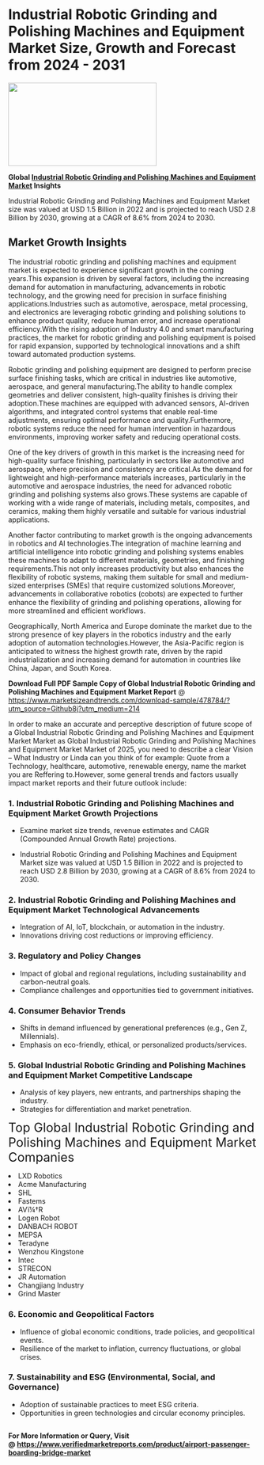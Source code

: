 <H1>Industrial Robotic Grinding and Polishing Machines and Equipment Market Size, Growth and Forecast from 2024 - 2031</H1><img class="aligncenter size-medium wp-image-584254" src="https://thirdeyenews.in/wp-content/uploads/2024/09/Global-Market-Research-300x168.jpeg" alt="" width="300" height="168" /><p><strong>Global&nbsp;<a href="https://www.marketsizeandtrends.com/download-sample/478784/?utm_source=Github8j?utm_medium=214">Industrial Robotic Grinding and Polishing Machines and Equipment Market</a> Insights</strong></p><p>Industrial Robotic Grinding and Polishing Machines and Equipment Market size was valued at USD 1.5 Billion in 2022 and is projected to reach USD 2.8 Billion by 2030, growing at a CAGR of 8.6% from 2024 to 2030.</p><p><h2>Market Growth Insights</h2> <p>The industrial robotic grinding and polishing machines and equipment market is expected to experience significant growth in the coming years.This expansion is driven by several factors, including the increasing demand for automation in manufacturing, advancements in robotic technology, and the growing need for precision in surface finishing applications.Industries such as automotive, aerospace, metal processing, and electronics are leveraging robotic grinding and polishing solutions to enhance product quality, reduce human error, and increase operational efficiency.With the rising adoption of Industry 4.0 and smart manufacturing practices, the market for robotic grinding and polishing equipment is poised for rapid expansion, supported by technological innovations and a shift toward automated production systems.</p> <p>Robotic grinding and polishing equipment are designed to perform precise surface finishing tasks, which are critical in industries like automotive, aerospace, and general manufacturing.The ability to handle complex geometries and deliver consistent, high-quality finishes is driving their adoption.These machines are equipped with advanced sensors, AI-driven algorithms, and integrated control systems that enable real-time adjustments, ensuring optimal performance and quality.Furthermore, robotic systems reduce the need for human intervention in hazardous environments, improving worker safety and reducing operational costs.</p> <p>One of the key drivers of growth in this market is the increasing need for high-quality surface finishing, particularly in sectors like automotive and aerospace, where precision and consistency are critical.As the demand for lightweight and high-performance materials increases, particularly in the automotive and aerospace industries, the need for advanced robotic grinding and polishing systems also grows.These systems are capable of working with a wide range of materials, including metals, composites, and ceramics, making them highly versatile and suitable for various industrial applications.</p> <p>Another factor contributing to market growth is the ongoing advancements in robotics and AI technologies.The integration of machine learning and artificial intelligence into robotic grinding and polishing systems enables these machines to adapt to different materials, geometries, and finishing requirements.This not only increases productivity but also enhances the flexibility of robotic systems, making them suitable for small and medium-sized enterprises (SMEs) that require customized solutions.Moreover, advancements in collaborative robotics (cobots) are expected to further enhance the flexibility of grinding and polishing operations, allowing for more streamlined and efficient workflows.</p> <p>Geographically, North America and Europe dominate the market due to the strong presence of key players in the robotics industry and the early adoption of automation technologies.However, the Asia-Pacific region is anticipated to witness the highest growth rate, driven by the rapid industrialization and increasing demand for automation in countries like China, Japan, and South Korea.</p> <p><span class=""><strong>Download Full PDF Sample Copy of Global Industrial Robotic Grinding and Polishing Machines and Equipment Market Report</strong> @ <a href="https://www.marketsizeandtrends.com/download-sample/478784/?utm_source=Github8j?utm_medium=214" target="_blank">https://www.marketsizeandtrends.com/download-sample/478784/?utm_source=Github8j?utm_medium=214</a></span></p><p>In order to make an accurate and perceptive description of future scope of a Global&nbsp;Industrial Robotic Grinding and Polishing Machines and Equipment Market Market as Global&nbsp;Industrial Robotic Grinding and Polishing Machines and Equipment Market Market of 2025, you need to describe a clear Vision &ndash; What Industry or Linda can you think of for example: Quote from a Technology, healthcare, automotive, renewable energy, name the market you are Reffering to.However, some general trends and factors usually impact market reports and their future outlook include:</p><h3>1.&nbsp;<strong>Industrial Robotic Grinding and Polishing Machines and Equipment Market Growth Projections</strong></h3><ul><li>Examine market size trends, revenue estimates and CAGR (Compounded Annual Growth Rate) projections.</li><li><p>Industrial Robotic Grinding and Polishing Machines and Equipment Market size was valued at USD 1.5 Billion in 2022 and is projected to reach USD 2.8 Billion by 2030, growing at a CAGR of 8.6% from 2024 to 2030.</p></li></ul><h3>2.&nbsp;<strong>Industrial Robotic Grinding and Polishing Machines and Equipment Market Technological Advancements</strong></h3><ul><li>Integration of AI, IoT, blockchain, or automation in the industry.</li><li>Innovations driving cost reductions or improving efficiency.</li></ul><h3>3.&nbsp;<strong>Regulatory and Policy Changes</strong></h3><ul><li>Impact of global and regional regulations, including sustainability and carbon-neutral goals.</li><li>Compliance challenges and opportunities tied to government initiatives.</li></ul><h3>4.&nbsp;<strong>Consumer Behavior Trends</strong></h3><ul><li>Shifts in demand influenced by generational preferences (e.g., Gen Z, Millennials).</li><li>Emphasis on eco-friendly, ethical, or personalized products/services.</li></ul><h3>5.&nbsp;<strong>Global Industrial Robotic Grinding and Polishing Machines and Equipment Market Competitive Landscape</strong></h3><ul><li>Analysis of key players, new entrants, and partnerships shaping the industry.</li><li>Strategies for differentiation and market penetration.</li></ul><p data-pm-slice="1 1 []"><span style="color: inherit; font-family: inherit; font-size: 25px;">Top Global Industrial Robotic Grinding and Polishing Machines and Equipment Market Companies</span></p><div class="" data-test-id=""><p><li>LXD Robotics</li><li> Acme Manufacturing</li><li> SHL</li><li> Fastems</li><li> AVï¼†R</li><li> Logen Robot</li><li> DANBACH ROBOT</li><li> MEPSA</li><li> Teradyne</li><li> Wenzhou Kingstone</li><li> Intec</li><li> STRECON</li><li> JR Automation</li><li> Changjiang Industry</li><li> Grind Master</li></p></div><h3>6.&nbsp;<strong>Economic and Geopolitical Factors</strong></h3><ul><li>Influence of global economic conditions, trade policies, and geopolitical events.</li><li>Resilience of the market to inflation, currency fluctuations, or global crises.</li></ul><h3>7.&nbsp;<strong>Sustainability and ESG (Environmental, Social, and Governance)</strong></h3><ul><li>Adoption of sustainable practices to meet ESG criteria.</li><li>Opportunities in green technologies and circular economy principles.</li></ul><h2><strong style="font-size: 14px;">For More Information or Query, Visit @&nbsp;</strong><a style="background-color: #ffffff; font-size: 14px;" href="https://www.marketsizeandtrends.com/report/industrial-robotic-grinding-and-polishing-machines-and-equipment-market/" target="_blank">https://www.verifiedmarketreports.com/product/airport-passenger-boarding-bridge-market</a></h2>
